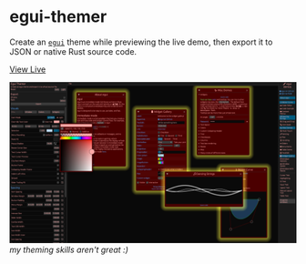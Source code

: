 # egui-themer

Create an [`egui`](https://github.com/emilk/egui) theme while previewing the live demo, then export it to JSON or native Rust source code.

[View Live](https://grantshandy.github.io/egui-themer)

![screenshot](./screenshot.png)
*my theming skills aren't great :)*
